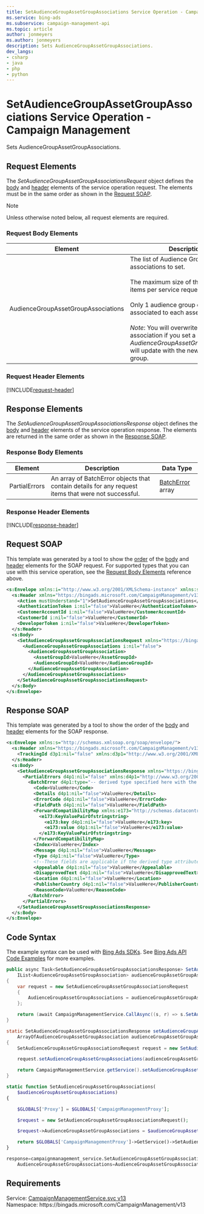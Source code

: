 ```yaml
---
title: SetAudienceGroupAssetGroupAssociations Service Operation - Campaign Management
ms.service: bing-ads
ms.subservice: campaign-management-api
ms.topic: article
author: jonmeyers
ms.author: jonmeyers
description: Sets AudienceGroupAssetGroupAssociations.
dev_langs: 
- csharp
- java
- php
- python
---
```

# SetAudienceGroupAssetGroupAssociations Service Operation - Campaign Management
Sets AudienceGroupAssetGroupAssociations.

## <a name="request"></a>Request Elements
The *SetAudienceGroupAssetGroupAssociationsRequest* object defines the [body](#request-body) and [header](#request-header) elements of the service operation request. The elements must be in the same order as shown in the [Request SOAP](#request-soap). 

> [!NOTE]
> Unless otherwise noted below, all request elements are required.

### <a name="request-body"></a>Request Body Elements

|Element|Description|Data Type|
|-----------|---------------|-------------|
|<a name="audiencegroupassetgroupassociations"></a>AudienceGroupAssetGroupAssociations|The list of Audience Group associations to set.  <br /><br />The maximum size of the list is 100 items per service request.<br/><br/>Only 1 audience group can be associated to each asset group.<br/><br/>*Note*: You will overwrite an existing association if you set a new one. *AudienceGroupAssetGroupAssociation* will update with the new audience group.|[AudienceGroupAssetGroupAssociation](audiencegroupassetgroupassociation.md) array|

### <a name="request-header"></a>Request Header Elements
[!INCLUDE[request-header](./includes/request-header.md)]

## <a name="response"></a>Response Elements
The *SetAudienceGroupAssetGroupAssociationsResponse* object defines the [body](#response-body) and [header](#response-header) elements of the service operation response. The elements are returned in the same order as shown in the [Response SOAP](#response-soap).

### <a name="response-body"></a>Response Body Elements

|Element|Description|Data Type|
|-----------|---------------|-------------|
|<a name="partialerrors"></a>PartialErrors|An array of BatchError objects that contain details for any request items that were not successful.|[BatchError](batcherror.md) array|

### <a name="response-header"></a>Response Header Elements
[!INCLUDE[response-header](./includes/response-header.md)]

## <a name="request-soap"></a>Request SOAP
This template was generated by a tool to show the [order](../guides/services-protocol.md#element-order) of the [body](#request-body) and [header](#request-header) elements for the SOAP request. For supported types that you can use with this service operation, see the [Request Body Elements](#request-body) reference above.

```xml
<s:Envelope xmlns:i="http://www.w3.org/2001/XMLSchema-instance" xmlns:s="http://schemas.xmlsoap.org/soap/envelope/">
  <s:Header xmlns="https://bingads.microsoft.com/CampaignManagement/v13">
    <Action mustUnderstand="1">SetAudienceGroupAssetGroupAssociations</Action>
    <AuthenticationToken i:nil="false">ValueHere</AuthenticationToken>
    <CustomerAccountId i:nil="false">ValueHere</CustomerAccountId>
    <CustomerId i:nil="false">ValueHere</CustomerId>
    <DeveloperToken i:nil="false">ValueHere</DeveloperToken>
  </s:Header>
  <s:Body>
    <SetAudienceGroupAssetGroupAssociationsRequest xmlns="https://bingads.microsoft.com/CampaignManagement/v13">
      <AudienceGroupAssetGroupAssociations i:nil="false">
        <AudienceGroupAssetGroupAssociation>
          <AssetGroupId>ValueHere</AssetGroupId>
          <AudienceGroupId>ValueHere</AudienceGroupId>
        </AudienceGroupAssetGroupAssociation>
      </AudienceGroupAssetGroupAssociations>
    </SetAudienceGroupAssetGroupAssociationsRequest>
  </s:Body>
</s:Envelope>
```

## <a name="response-soap"></a>Response SOAP
This template was generated by a tool to show the order of the [body](#response-body) and [header](#response-header) elements for the SOAP response.

```xml
<s:Envelope xmlns:s="http://schemas.xmlsoap.org/soap/envelope/">
  <s:Header xmlns="https://bingads.microsoft.com/CampaignManagement/v13">
    <TrackingId d3p1:nil="false" xmlns:d3p1="http://www.w3.org/2001/XMLSchema-instance">ValueHere</TrackingId>
  </s:Header>
  <s:Body>
    <SetAudienceGroupAssetGroupAssociationsResponse xmlns="https://bingads.microsoft.com/CampaignManagement/v13">
      <PartialErrors d4p1:nil="false" xmlns:d4p1="http://www.w3.org/2001/XMLSchema-instance">
        <BatchError d4p1:type="-- derived type specified here with the appropriate prefix --">
          <Code>ValueHere</Code>
          <Details d4p1:nil="false">ValueHere</Details>
          <ErrorCode d4p1:nil="false">ValueHere</ErrorCode>
          <FieldPath d4p1:nil="false">ValueHere</FieldPath>
          <ForwardCompatibilityMap xmlns:e173="http://schemas.datacontract.org/2004/07/System.Collections.Generic" d4p1:nil="false">
            <e173:KeyValuePairOfstringstring>
              <e173:key d4p1:nil="false">ValueHere</e173:key>
              <e173:value d4p1:nil="false">ValueHere</e173:value>
            </e173:KeyValuePairOfstringstring>
          </ForwardCompatibilityMap>
          <Index>ValueHere</Index>
          <Message d4p1:nil="false">ValueHere</Message>
          <Type d4p1:nil="false">ValueHere</Type>
          <!--These fields are applicable if the derived type attribute is set to EditorialError-->
          <Appealable d4p1:nil="false">ValueHere</Appealable>
          <DisapprovedText d4p1:nil="false">ValueHere</DisapprovedText>
          <Location d4p1:nil="false">ValueHere</Location>
          <PublisherCountry d4p1:nil="false">ValueHere</PublisherCountry>
          <ReasonCode>ValueHere</ReasonCode>
        </BatchError>
      </PartialErrors>
    </SetAudienceGroupAssetGroupAssociationsResponse>
  </s:Body>
</s:Envelope>
```

## <a name="example"></a>Code Syntax
The example syntax can be used with [Bing Ads SDKs](../guides/client-libraries.md). See [Bing Ads API Code Examples](../guides/code-examples.md) for more examples.
```csharp
public async Task<SetAudienceGroupAssetGroupAssociationsResponse> SetAudienceGroupAssetGroupAssociationsAsync(
	IList<AudienceGroupAssetGroupAssociation> audienceGroupAssetGroupAssociations)
{
	var request = new SetAudienceGroupAssetGroupAssociationsRequest
	{
		AudienceGroupAssetGroupAssociations = audienceGroupAssetGroupAssociations
	};

	return (await CampaignManagementService.CallAsync((s, r) => s.SetAudienceGroupAssetGroupAssociationsAsync(r), request));
}
```
```java
static SetAudienceGroupAssetGroupAssociationsResponse setAudienceGroupAssetGroupAssociations(
	ArrayOfAudienceGroupAssetGroupAssociation audienceGroupAssetGroupAssociations) throws RemoteException, Exception
{
	SetAudienceGroupAssetGroupAssociationsRequest request = new SetAudienceGroupAssetGroupAssociationsRequest();

	request.setAudienceGroupAssetGroupAssociations(audienceGroupAssetGroupAssociations);

	return CampaignManagementService.getService().setAudienceGroupAssetGroupAssociations(request);
}
```
```php
static function SetAudienceGroupAssetGroupAssociations(
	$audienceGroupAssetGroupAssociations)
{

	$GLOBALS['Proxy'] = $GLOBALS['CampaignManagementProxy'];

	$request = new SetAudienceGroupAssetGroupAssociationsRequest();

	$request->AudienceGroupAssetGroupAssociations = $audienceGroupAssetGroupAssociations;

	return $GLOBALS['CampaignManagementProxy']->GetService()->SetAudienceGroupAssetGroupAssociations($request);
}
```
```python
response=campaignmanagement_service.SetAudienceGroupAssetGroupAssociations(
	AudienceGroupAssetGroupAssociations=AudienceGroupAssetGroupAssociations)
```

## Requirements
Service: [CampaignManagementService.svc v13](https://campaign.api.bingads.microsoft.com/Api/Advertiser/CampaignManagement/v13/CampaignManagementService.svc)  
Namespace: https\://bingads.microsoft.com/CampaignManagement/v13  


